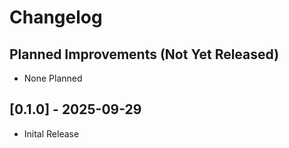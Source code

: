 # Changelog

## Planned Improvements (Not Yet Released)

- None Planned

## [0.1.0] - 2025-09-29

- Inital Release
